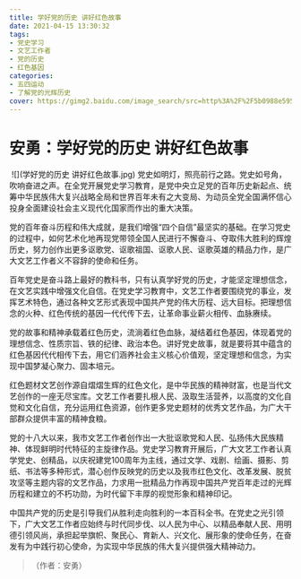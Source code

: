 ```yaml
---
title: 学好党的历史 讲好红色故事
date: 2021-04-15 13:30:32
tags:
- 党史学习
- 文艺工作者
- 党的历史
- 红色基因
categories:
- 五四运动
- 了解党的光辉历史
cover: https://gimg2.baidu.com/image_search/src=http%3A%2F%2F5b0988e595225.cdn.sohucs.com%2Fimages%2F20180701%2F0d411cf074724efea5e6a8d2f84b52d2.jpeg&refer=http%3A%2F%2F5b0988e595225.cdn.sohucs.com&app=2002&size=f9999,10000&q=a80&n=0&g=0n&fmt=jpeg?sec=1623244858&t=c4307c524745f29f7ef4fe0fa6065eb6
---
```


# 安勇：学好党的历史 讲好红色故事

​		![](学好党的历史 讲好红色故事.jpg)
		党史如明灯，照亮前行之路。党史如号角，吹响奋进之声。在全党开展党史学习教育，是党中央立足党的百年历史新起点、统筹中华民族伟大复兴战略全局和世界百年未有之大变局、为动员全党全国满怀信心投身全面建设社会主义现代化国家而作出的重大决策。

党的百年奋斗历程和伟大成就，是我们增强“四个自信”最坚实的基础。在学习党史的过程中，如何艺术化地再现党带领全国人民进行不懈奋斗、夺取伟大胜利的辉煌历史，努力创作出更多讴歌党、讴歌祖国、讴歌人民、讴歌英雄的精品力作，是广大文艺工作者义不容辞的使命和任务。

百年党史是奋斗路上最好的教科书，只有认真学好党的历史，才能坚定理想信念，在文艺实践中增强文化自信。在党史学习教育中，文艺工作者要围绕党的事业，发挥艺术特色，通过各种文艺形式表现中国共产党的伟大历程、远大目标。把理想信念的火种、红色传统的基因一代代传下去，让革命事业薪火相传、血脉赓续。

党的故事和精神承载着红色历史，流淌着红色血脉，凝结着红色基因，体现着党的理想信念、性质宗旨、铁的纪律、政治本色。讲好党史故事，就是要将其中蕴含的红色基因代代相传下去，用它们涵养社会主义核心价值观，坚定理想和信念，为实现中国梦凝心聚力、固本培元。

红色题材文艺创作源自熠熠生辉的红色文化，是中华民族的精神财富，也是当代文艺创作的一座无尽宝库。文艺工作者要扎根人民、汲取生活营养，以高度的文化自觉和文化自信，充分运用红色资源，创作更多党史题材的优秀文艺作品，为广大干部群众提供丰富的精神食粮。

党的十八大以来，我市文艺工作者创作出一大批讴歌党和人民、弘扬伟大民族精神、体现鲜明时代特征的主旋律作品。党史学习教育开展后，广大文艺工作者认真学党史、创精品，以庆祝建党100周年为主线，通过文学、戏剧、绘画、摄影、剪纸、书法等多种形式，潜心创作反映党的历史以及我市红色文化、改革发展、脱贫攻坚等主题内容的文艺作品，力求用一批精品力作再现中国共产党百年走过的光辉历程和建立的不朽功勋，为时代留下丰厚的视觉形象和精神印记。

中国共产党的历史是引导我们从胜利走向胜利的一本百科全书。在党史之光引领下，广大文艺工作者应始终与时代同步伐、以人民为中心、以精品奉献人民、用明德引领风尚，承担起举旗帜、聚民心、育新人、兴文化、展形象的使命任务，在奋发有为中践行初心使命，为实现中华民族的伟大复兴提供强大精神动力。

> （作者：安勇）